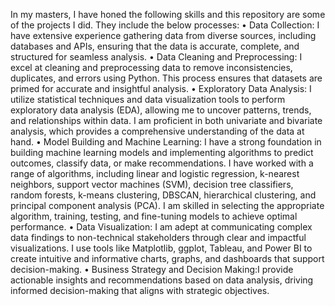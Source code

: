 In my masters, I have honed the following skills and this repository are some of the projects I did. They include the below processes:
•	Data Collection: I have extensive experience gathering data from diverse sources, including databases and APIs, ensuring that the data is accurate, complete, and structured for seamless analysis.
•	Data Cleaning and Preprocessing: I excel at cleaning and preprocessing data to remove inconsistencies, duplicates, and errors using Python. This process ensures that datasets are primed for accurate and insightful analysis.
•	Exploratory Data Analysis: I utilize statistical techniques and data visualization tools to perform exploratory data analysis (EDA), allowing me to uncover patterns, trends, and relationships within data. I am proficient in both univariate and bivariate analysis, which provides a comprehensive understanding of the data at hand.
•	Model Building and Machine Learning: I have a strong foundation in building machine learning models and implementing algorithms to predict outcomes, classify data, or make recommendations. I have worked with a range of algorithms, including linear and logistic regression, k-nearest neighbors, support vector machines (SVM), decision tree classifiers, random forests, k-means clustering, DBSCAN, hierarchical clustering, and principal component analysis (PCA). I am skilled in selecting the appropriate algorithm, training, testing, and fine-tuning models to achieve optimal performance.
•	Data Visualization: I am adept at communicating complex data findings to non-technical stakeholders through clear and impactful visualizations. I use tools like Matplotlib, ggplot, Tableau, and Power BI to create intuitive and informative charts, graphs, and dashboards that support decision-making.
•	Business Strategy and Decision Making:I provide actionable insights and recommendations based on data analysis, driving informed decision-making that aligns with strategic objectives.
